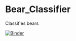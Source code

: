 # Bear_Classifier
Classifies bears 



[![Binder](https://mybinder.org/badge_logo.svg)](https://mybinder.org/v2/gh/svenssona/Bear_Classifier/master?urlpath=voila%2Frender%2FBear%20Classifier%20App.ipynb)
